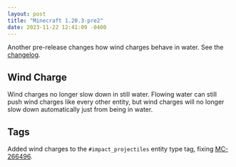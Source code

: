 ```yaml
---
layout: post
title: "Minecraft 1.20.3-pre2"
date: 2023-11-22 12:41:09 -0400
---
```


Another pre-release changes how wind charges behave in water. See the [changelog](https://www.minecraft.net/en-us/article/minecraft-1-20-3-pre-release-1).

## Wind Charge

Wind charges no longer slow down in still water. Flowing water can still push wind charges like every other entity, but wind charges will no longer slow down automatically just from being in water.

## Tags

Added wind charges to the `#impact_projectiles` entity type tag, fixing [MC-266496](https://bugs.mojang.com/browse/MC-266496).

